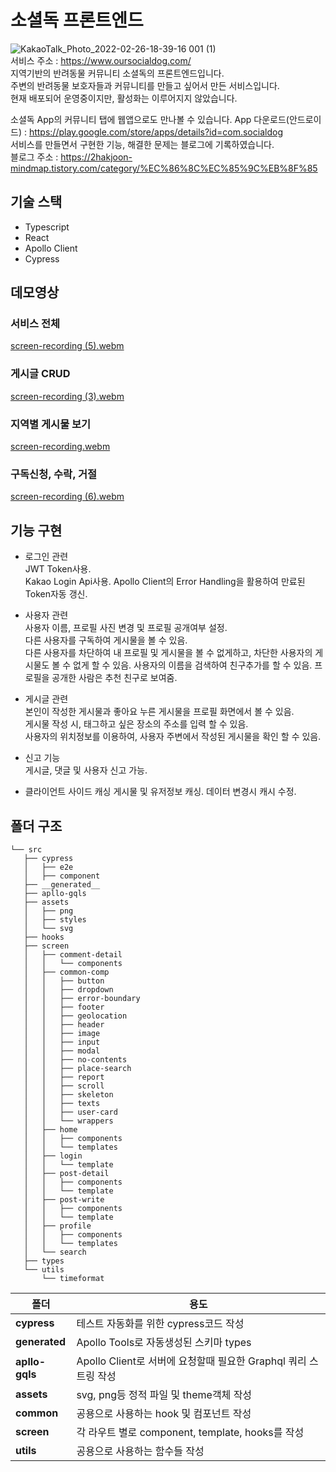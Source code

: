 # 소셜독 프론트엔드
![KakaoTalk_Photo_2022-02-26-18-39-16 001 (1)](https://user-images.githubusercontent.com/61589338/177762295-fccfefd1-f17e-4c54-b9a9-12c6162b7228.png)  
서비스 주소 : https://www.oursocialdog.com/  
지역기반의 반려동물 커뮤니티 소셜독의 프론트엔드입니다.  
주변의 반려동물 보호자들과 커뮤니티를 만들고 싶어서 만든 서비스입니다.  
현재 배포되어 운영중이지만, 활성화는 이루어지지 않았습니다. 

소셜독 App의 커뮤니티 탭에 웹앱으로도 만나볼 수 있습니다. 
App 다운로드(안드로이드) : https://play.google.com/store/apps/details?id=com.socialdog  
서비스를 만들면서 구현한 기능, 해결한 문제는 블로그에 기록하였습니다.  
블로그 주소 : https://2hakjoon-mindmap.tistory.com/category/%EC%86%8C%EC%85%9C%EB%8F%85  


## 기술 스택
 * Typescript
 * React
 * Apollo Client
 * Cypress


## 데모영상
### 서비스 전체
[screen-recording (5).webm](https://user-images.githubusercontent.com/61589338/185916610-2815c400-84ba-4102-85fb-61a4e5eb31dc.webm)

### 게시글 CRUD
[screen-recording (3).webm](https://user-images.githubusercontent.com/61589338/185916601-07a75162-70af-47b9-9844-dc53410fd644.webm)

### 지역별 게시물 보기
[screen-recording.webm](https://user-images.githubusercontent.com/61589338/185916606-16530304-7b6e-4723-ba3c-1211fc587f8f.webm)

### 구독신청, 수락, 거절
[screen-recording (6).webm](https://user-images.githubusercontent.com/61589338/185916618-c841afd7-ae3c-491e-ae82-b7229a3de0a8.webm)



## 기능 구현
 - 로그인 관련  
 JWT Token사용.  
 Kakao Login Api사용.
 Apollo Client의 Error Handling을 활용하여 만료된 Token자동 갱신.

 - 사용자 관련    
 사용자 이름, 프로필 사진 변경 및 프로필 공개여부 설정.  
 다른 사용자를 구독하여 게시물을 볼 수 있음.  
 다른 사용자를 차단하여 내 프로필 및 게시물을 볼 수 없게하고, 차단한 사용자의 게시물도 볼 수 없게 할 수 있음.
 사용자의 이름을 검색하여 친구추가를 할 수 있음.
 프로필을 공개한 사람은 추천 친구로 보여줌.
  
 - 게시글 관련  
 본인이 작성한 게시물과 좋아요 누른 게시물을 프로필 화면에서 볼 수 있음.  
 게시물 작성 시, 태그하고 싶은 장소의 주소를 입력 할 수 있음.  
 사용자의 위치정보를 이용하여, 사용자 주변에서 작성된 게시물을 확인 할 수 있음.    
   
 - 신고 기능  
 게시글, 댓글 및 사용자 신고 가능.  

 - 클라이언트 사이드 캐싱
 게시물 및 유저정보 캐싱. 데이터 변경시 캐시 수정.


 ## 폴더 구조
 ```
 └── src
    ├── cypress
    │   ├── e2e
    │   ├── component
    ├── __generated__
    ├── apllo-gqls
    ├── assets
    │   ├── png
    │   ├── styles
    │   └── svg
    ├── hooks
    ├── screen
    │   ├── comment-detail
    │   │   └── components
    │   ├── common-comp
    │   │   ├── button
    │   │   ├── dropdown
    │   │   ├── error-boundary
    │   │   ├── footer
    │   │   ├── geolocation
    │   │   ├── header
    │   │   ├── image
    │   │   ├── input
    │   │   ├── modal
    │   │   ├── no-contents
    │   │   ├── place-search
    │   │   ├── report
    │   │   ├── scroll
    │   │   ├── skeleton
    │   │   ├── texts
    │   │   ├── user-card
    │   │   └── wrappers
    │   ├── home
    │   │   ├── components
    │   │   └── templates
    │   ├── login
    │   │   └── template
    │   ├── post-detail
    │   │   ├── components
    │   │   └── template
    │   ├── post-write
    │   │   ├── components
    │   │   └── template
    │   ├── profile
    │   │   ├── components
    │   │   └── templates
    │   └── search
    ├── types
    └── utils
        └── timeformat
 ```

| 폴더           | 용도                                                                                 |
| -------------- | -----------------------------------------------------------------------------------|
| **cypress**    | 테스트 자동화를 위한 cypress코드 작성                                                     |
| **__generated__**| Apollo Tools로 자동생성된 스키마 types                                                |
| **apllo-gqls** | Apollo Client로 서버에 요청할때 필요한 Graphql 쿼리 스트링 작성                              |
| **assets**     | svg, png등 정적 파일 및 theme객체 작성                                                  |
| **common**     | 공용으로 사용하는 hook 및 컴포넌트 작성                                                    |
| **screen**     | 각 라우트 별로 component, template, hooks를 작성                                        |
| **utils**      | 공용으로 사용하는 함수들 작성                                                             |